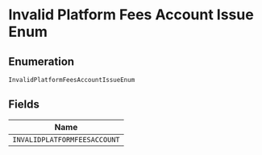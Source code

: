 
# Invalid Platform Fees Account Issue Enum

## Enumeration

`InvalidPlatformFeesAccountIssueEnum`

## Fields

| Name |
|  --- |
| `INVALIDPLATFORMFEESACCOUNT` |

